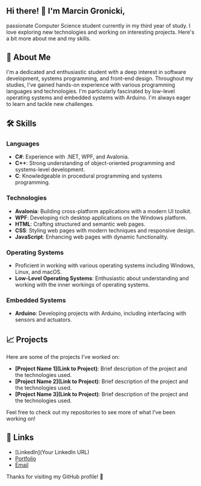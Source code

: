 
## Hi there! 👋 I'm Marcin Gronicki,
passionate Computer Science student currently in my third year of study. I love exploring new technologies and working on interesting projects. Here's a bit more about me and my skills.

## 🚀 About Me

I'm a dedicated and enthusiastic student with a deep interest in software development, systems programming, and front-end design. Throughout my studies, I've gained hands-on experience with various programming languages and technologies. I'm particularly fascinated by low-level operating systems and embedded systems with Arduino. I'm always eager to learn and tackle new challenges.

## 🛠️ Skills

### Languages
- **C#**: Experience with .NET, WPF, and Avalonia.
- **C++**: Strong understanding of object-oriented programming and systems-level development.
- **C**: Knowledgeable in procedural programming and systems programming.

### Technologies
- **Avalonia**: Building cross-platform applications with a modern UI toolkit.
- **WPF**: Developing rich desktop applications on the Windows platform.
- **HTML**: Crafting structured and semantic web pages.
- **CSS**: Styling web pages with modern techniques and responsive design.
- **JavaScript**: Enhancing web pages with dynamic functionality.

### Operating Systems
- Proficient in working with various operating systems including Windows, Linux, and macOS.
- **Low-Level Operating Systems**: Enthusiastic about understanding and working with the inner workings of operating systems.

### Embedded Systems
- **Arduino**: Developing projects with Arduino, including interfacing with sensors and actuators.

## 📈 Projects

Here are some of the projects I've worked on:

- **[Project Name 1](Link to Project)**: Brief description of the project and the technologies used.
- **[Project Name 2](Link to Project)**: Brief description of the project and the technologies used.
- **[Project Name 3](Link to Project)**: Brief description of the project and the technologies used.

Feel free to check out my repositories to see more of what I've been working on!

## 🔗 Links

- [LinkedIn](Your LinkedIn URL)
- [Portfolio](https://gawxgd.github.io/)
- [Email](mailto:marcin.gronicki@gmail.com)

Thanks for visiting my GitHub profile! 🚀
